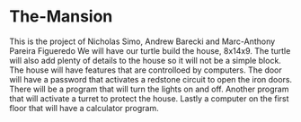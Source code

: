 # The-Mansion
This is the project of Nicholas Simo, Andrew Barecki and Marc-Anthony Pareira Figueredo
We will have our turtle build the house, 8x14x9.
The turtle will also add plenty of details to the house so it will not be a simple block.
The house will have features that are controlloed by computers.
The door will have a password that activates a redstone circuit to open the iron doors.
There will be a program that will turn the lights on and off.
Another program that will activate a turret to protect the house.
Lastly a computer on the first floor that will have a calculator program.
